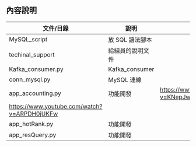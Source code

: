 ## 內容說明
|文件/目錄|說明|連結|
| ---- | ---- | ---- |
|MySQL_script|放 SQL 語法腳本|
|techinal_support|給組員的說明文件|
|Kafka_consumer.py|Kafka_consumer|
|conn_mysql.py|MySQL 連線|
|app_accounting.py|功能開發|<https://www.youtube.com/watch?v=KNepJwn5KK0>\
https://www.youtube.com/watch?v=ARPDH0jUKFw|
|app_hotRank.py|功能開發|
|app_resQuery.py|功能開發|
